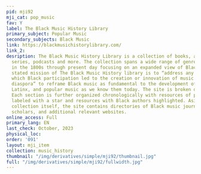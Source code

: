 ```yaml
---
pid: mji92
mji_cat: pop_music
fav: Y
label: The Black Music History Library
primary_subject: Popular Music
secondary_subjects: Black Music
link: https://blackmusichistorylibrary.com/
link_2: 
desription: The Black Music History Library is a collection of books, articles, documentaries,
  series, podcasts and more. The collection spans a wide range of genres starting
  in the 1800s through present day focusing on an expanded view of Black music. The
  stated mission of The Black Music History library is to “address any instances in
  which Black participation led to the creation or innovation of music across the
  diaspora” to reframe Black music as fundamental to the development of American,
  Latinx, and popular music as we know them today. The site is broken down by genre.
  Each section is further organized chronologically with resources of particular note
  labeled with a star and resources with Black authors highlighted. Aside from the
  collection itself, the site contains directories of Black music journalists, music
  scholars, and additional relevant websites.
online_access: Full
primary_lang: EN
last_check: October, 2023
physical_loc: 
order: '091'
layout: mji_item
collection: music_history
thumbnail: "/img/derivatives/simple/mji92/thumbnail.jpg"
full: "/img/derivatives/simple/mji92/fullwidth.jpg"
---
```

